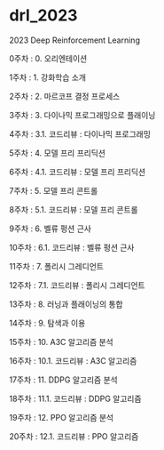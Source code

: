 # drl_2023
2023 Deep Reinforcement Learning


0주차 : 0. 오리엔테이션 

1주차 : 1. 강화학습 소개

2주차 : 2. 마르코프 결정 프로세스 

3주차 : 3. 다이나믹 프로그래밍으로 플래이닝

4주차 : 3.1. 코드리뷰 : 다이나믹 프로그래밍

5주차 : 4. 모델 프리 프리딕션

6주차 : 4.1. 코드리뷰 : 모델 프리 프리딕션

7주차 : 5. 모델 프리 콘트롤

8주차 : 5.1. 코드리뷰 : 모델 프리 콘트롤

9주차 : 6. 벨류 펑션 근사

10주차 : 6.1. 코드리뷰 : 벨류 펑션 근사

11주차 : 7. 폴리시 그레디언트

12주차 : 7.1. 코드리뷰 : 폴리시 그레디언트

13주차 : 8. 러닝과 플래이닝의 통합

14주차 : 9. 탐색과 이용

15주차 : 10. A3C 알고리즘 분석

16주차 : 10.1. 코드리뷰 : A3C 알고리즘

17주차 : 11. DDPG 알고리즘 분석

18주차 : 11.1. 코드리뷰 : DDPG 알고리즘

19주차 : 12. PPO 알고리즘 분석

20주차 : 12.1. 코드리뷰 : PPO 알고리즘




